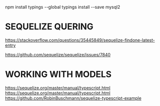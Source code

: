 npm install typings --global
typings install --save mysql2


# SEQUELIZE QUERING

https://stackoverflow.com/questions/35445849/sequelize-findone-latest-entry

https://github.com/sequelize/sequelize/issues/7840


# WORKING WITH MODELS

https://sequelize.org/master/manual/typescript.html
https://sequelize.org/master/manual/typescript.html
https://github.com/RobinBuschmann/sequelize-typescript-example